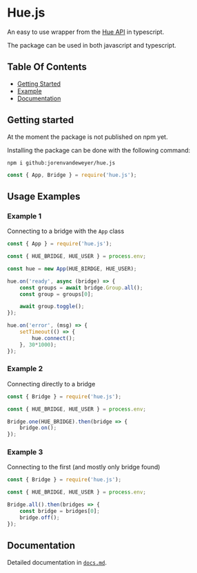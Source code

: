 # Hue.js
An easy to use wrapper from the [Hue API](https://developers.meethue.com/develop/hue-api/) in typescript.

The package can be used in both javascript and typescript.

## Table Of Contents
- [Getting Started](#getting-started)
- [Example](#usage-examples)
- [Documentation](#documentation)

## Getting started

At the moment the package is not published on npm yet.

Installing the package can be done with the following command:

```
npm i github:jorenvandeweyer/hue.js
```

```js
const { App, Bridge } = require('hue.js');
```
## Usage Examples

### Example 1
Connecting to a bridge with the `App` class

```js
const { App } = require('hue.js');

const { HUE_BRIDGE, HUE_USER } = process.env;

const hue = new App(HUE_BIRDGE, HUE_USER);

hue.on('ready', async (bridge) => {
    const groups = await bridge.Group.all();
    const group = groups[0];

    await group.toggle();
});

hue.on('error', (msg) => {
    setTimeout(() => {
        hue.connect();
    }, 30*1000);
});
```

### Example 2
Connecting directly to a bridge

```js
const { Bridge } = require('hue.js');

const { HUE_BRIDGE, HUE_USER } = process.env;

Bridge.one(HUE_BRIDGE).then(bridge => {
    bridge.on();
});
```

### Example 3
Connecting to the first (and mostly only bridge found)

```js
const { Bridge } = require('hue.js');

const { HUE_BRIDGE, HUE_USER } = process.env;

Bridge.all().then(bridges => {
    const bridge = bridges[0];
    bridge.off();
});
```
## Documentation
Detailed documentation in [`docs.md`](./docs.md).

